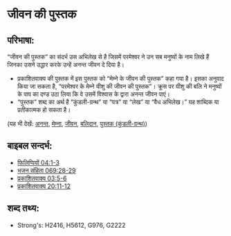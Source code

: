 # जीवन की पुस्तक #

## परिभाषा: ##

“जीवन की पुस्तक” का संदर्भ उस अभिलेख से है जिसमें परमेश्वर ने उन सब मनुष्यों के नाम लिखे हैं जिनका उसने उद्धार करके उन्हें अनन्त जीवन दे दिया है।

* प्रकाशितवाक्य की पुस्तक में इस पुस्तक को “मेम्ने के जीवन की पुस्तक” कहा गया है। इसका अनुवाद किया जा सकता है, “परमेश्वर के मेम्ने यीशु की जीवन की पुस्तक”। क्रूस पर यीशु की बलि ने मनुष्यों के पाप का दण्ड उठा लिया कि वे उसमें विश्वास के द्वारा अनन्त जीवन पाएं।
* “पुस्तक” शब्द का अर्थ है “कुंडली-ग्रन्थ” या “पत्र” या “लेख” या “वैध अभिलेख।” यह शाब्दिक या प्रतीकात्मक हो सकता है।

(यह भी देखें: [अनन्त](../kt/eternity.md), [मेम्ना](../kt/lamb.md), [जीवन](../kt/life.md), [बलिदान](../other/sacrifice.md), [पुस्तक (कुंडली-ग्रन्थ)](../other/scroll.md))

## बाइबल सन्दर्भ: ##

* [फिलिप्पियों 04:1-3](rc://hi/tn/help/php/04/01)
* [भजन संहिता 069:28-29](rc://hi/tn/help/psa/069/028)
* [प्रकाशितवाक्य 03:5-6](rc://hi/tn/help/rev/03/05)
* [प्रकाशितवाक्य 20:11-12](rc://hi/tn/help/rev/20/11)

## शब्द तथ्य: ##

* Strong's: H2416, H5612, G976, G2222
